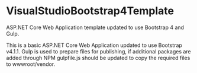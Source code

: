 # VisualStudioBootstrap4Template
ASP.NET Core Web Application template updated to use Bootstrap 4 and Gulp.

This is a basic ASP.NET Core Web Application updated to use Bootstrap v4.1.1. Gulp is used to prepare files for publishing, if additional packages are added through NPM gulpfile.js should be updated to copy the required files to wwwroot/vendor.
